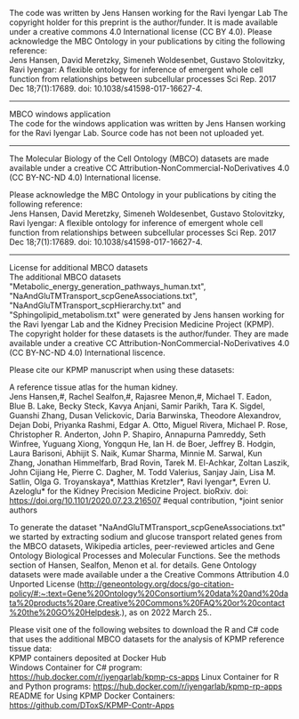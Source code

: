 The code was written by Jens Hansen working for the Ravi Iyengar Lab
The copyright holder for this preprint is the author/funder. It is made available under a creative commons 4.0 International license (CC BY 4.0).
Please acknowledge the MBC Ontology in your publications by citing the following reference:<br/>
Jens Hansen, David Meretzky, Simeneh Woldesenbet, Gustavo Stolovitzky, Ravi Iyengar: 
A flexible ontology for inference of emergent whole cell function from relationships between subcellular processes
Sci Rep. 2017 Dec 18;7(1):17689. doi: 10.1038/s41598-017-16627-4.
___________________________________________________________________________________________________________
MBCO windows application<br/>
The code for the windows application was written by Jens Hansen working for the Ravi Iyengar Lab. Source code has not been not uploaded yet.

___________________________________________________________________________________________________________
The Molecular Biology of the Cell Ontology (MBCO) datasets are made available under a creative CC Attribution-NonCommercial-NoDerivatives 4.0 (CC BY-NC-ND 4.0) International license.

Please acknowledge the MBC Ontology in your publications by citing the following reference:<br/>
Jens Hansen, David Meretzky, Simeneh Woldesenbet, Gustavo Stolovitzky, Ravi Iyengar: A flexible ontology for inference of emergent whole cell function from relationships between subcellular processes Sci Rep. 2017 Dec 18;7(1):17689. doi: 10.1038/s41598-017-16627-4.

___________________________________________________________________________________________________________

License for additional MBCO datasets<br/>
The additional MBCO datasets "Metabolic_energy_generation_pathways_human.txt", "NaAndGluTMTransport_scpGeneAssociations.txt", "NaAndGluTMTransport_scpHierarchy.txt" and "Sphingolipid_metabolism.txt" were generated by Jens hansen working for the Ravi Iyengar Lab and the Kidney Precision Medicine Project (KPMP).
The copyright holder for these datasets is the author/funder.
They are made available under a creative CC Attribution-NonCommercial-NoDerivatives 4.0 (CC BY-NC-ND 4.0) International liscence.

Please cite our KPMP manuscript when using these datasets:<br/>

A reference tissue atlas for the human kidney.<br/>
Jens Hansen,#, Rachel Sealfon,#, Rajasree Menon,#, Michael T. Eadon, Blue B. Lake, Becky Steck, Kavya Anjani, Samir Parikh, Tara K. Sigdel, Guanshi Zhang, Dusan Velickovic, Daria Barwinska, Theodore Alexandrov, Dejan Dobi, Priyanka Rashmi, Edgar A. Otto, Miguel Rivera, Michael P. Rose, Christopher R. Anderton, John P. Shapiro, Annapurna Pamreddy, Seth Winfree, Yuguang Xiong, Yongqun He, Ian H. de Boer, Jeffrey B. Hodgin, Laura Barisoni, Abhijit S. Naik, Kumar Sharma, Minnie M. Sarwal, Kun Zhang, Jonathan Himmelfarb, Brad Rovin, Tarek M. El-Achkar, Zoltan Laszik, John Cijiang He, Pierre C. Dagher, M. Todd Valerius,  Sanjay Jain, Lisa M. Satlin, Olga G. Troyanskaya*, Matthias Kretzler*, Ravi Iyengar*, Evren U. Azeloglu* for the Kidney Precision Medicine Project. bioRxiv. doi: https://doi.org/10.1101/2020.07.23.216507
#equal contribution, *joint senior authors

To generate the dataset "NaAndGluTMTransport_scpGeneAssociations.txt" we started by extracting sodium and glucose transport related genes from the MBCO datasets, Wikipedia articles, peer-reviewed articles and Gene Ontology Biological Processes and Molecular Functions. See the methods section of Hansen, Sealfon, Menon et al. for details. Gene Ontology datasets were made available under a the Creative Commons Attribution 4.0 Unported License (http://geneontology.org/docs/go-citation-policy/#:~:text=Gene%20Ontology%20Consortium%20data%20and%20data%20products%20are,Creative%20Commons%20FAQ%20or%20contact%20the%20GO%20Helpdesk.), as on 2022 March 25..

Please visit one of the following websites to download the R and C# code that uses the additional MBCO datasets for the analysis of KPMP reference tissue data:<br/> 
KPMP containers deposited at Docker Hub<br/>
Windows Container for C# program: https://hub.docker.com/r/iyengarlab/kpmp-cs-apps
Linux Container for R and Python programs: https://hub.docker.com/r/iyengarlab/kpmp-rp-apps
README for Using KPMP Docker Containers: https://github.com/DToxS/KPMP-Contr-Apps
